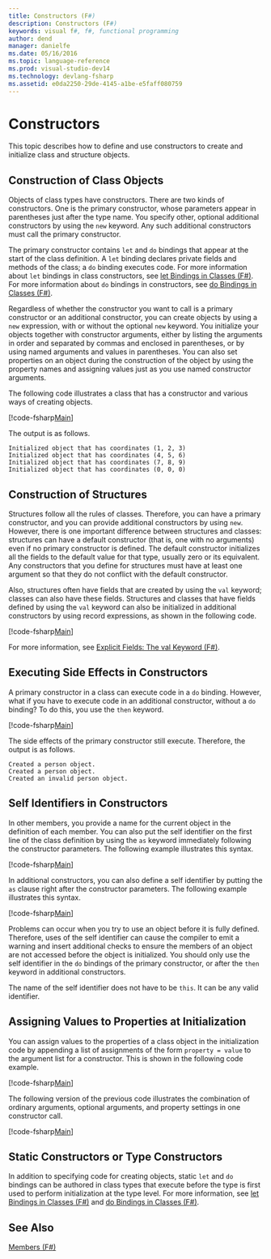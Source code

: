 ```yaml
---
title: Constructors (F#)
description: Constructors (F#)
keywords: visual f#, f#, functional programming
author: dend
manager: danielfe
ms.date: 05/16/2016
ms.topic: language-reference
ms.prod: visual-studio-dev14
ms.technology: devlang-fsharp
ms.assetid: e0da2250-29de-4145-a1be-e5faff080759 
---
```


# Constructors

This topic describes how to define and use constructors to create and initialize class and structure objects.


## Construction of Class Objects
Objects of class types have constructors. There are two kinds of constructors. One is the primary constructor, whose parameters appear in parentheses just after the type name. You specify other, optional additional constructors by using the `new` keyword. Any such additional constructors must call the primary constructor.

The primary constructor contains `let` and `do` bindings that appear at the start of the class definition. A `let` binding declares private fields and methods of the class; a `do` binding executes code. For more information about `let` bindings in class constructors, see [let Bindings in Classes &#40;F&#35;&#41;](let-Bindings-in-Classes-%5BFSharp%5D.md). For more information about `do` bindings in constructors, see [do Bindings in Classes &#40;F&#35;&#41;](do-Bindings-in-Classes-%5BFSharp%5D.md).

Regardless of whether the constructor you want to call is a primary constructor or an additional constructor, you can create objects by using a `new` expression, with or without the optional `new` keyword. You initialize your objects together with constructor arguments, either by listing the arguments in order and separated by commas and enclosed in parentheses, or by using named arguments and values in parentheses. You can also set properties on an object during the construction of the object by using the property names and assigning values just as you use named constructor arguments.

The following code illustrates a class that has a constructor and various ways of creating objects.

[!code-fsharp[Main](snippets/fslangref2/snippet3501.fs)]

The output is as follows.

```text
Initialized object that has coordinates (1, 2, 3)
Initialized object that has coordinates (4, 5, 6)
Initialized object that has coordinates (7, 8, 9)
Initialized object that has coordinates (0, 0, 0)
```

## Construction of Structures
Structures follow all the rules of classes. Therefore, you can have a primary constructor, and you can provide additional constructors by using `new`. However, there is one important difference between structures and classes: structures can have a default constructor (that is, one with no arguments) even if no primary constructor is defined. The default constructor initializes all the fields to the default value for that type, usually zero or its equivalent. Any constructors that you define for structures must have at least one argument so that they do not conflict with the default constructor.

Also, structures often have fields that are created by using the `val` keyword; classes can also have these fields. Structures and classes that have fields defined by using the `val` keyword can also be initialized in additional constructors by using record expressions, as shown in the following code.

[!code-fsharp[Main](snippets/fslangref2/snippet3502.fs)]

For more information, see [Explicit Fields: The val Keyword &#40;F&#35;&#41;](Explicit-Fields-The-val-Keyword-%5BFSharp%5D.md).


## Executing Side Effects in Constructors
A primary constructor in a class can execute code in a `do` binding. However, what if you have to execute code in an additional constructor, without a `do` binding? To do this, you use the `then` keyword.

[!code-fsharp[Main](snippets/fslangref2/snippet3503.fs)]

The side effects of the primary constructor still execute. Therefore, the output is as follows.

```text
Created a person object.
Created a person object.
Created an invalid person object.
```

## Self Identifiers in Constructors
In other members, you provide a name for the current object in the definition of each member. You can also put the self identifier on the first line of the class definition by using the `as` keyword immediately following the constructor parameters. The following example illustrates this syntax.

[!code-fsharp[Main](snippets/fslangref2/snippet3504.fs)]

In additional constructors, you can also define a self identifier by putting the `as` clause right after the constructor parameters. The following example illustrates this syntax.

[!code-fsharp[Main](snippets/fslangref2/snippet3505.fs)]

Problems can occur when you try to use an object before it is fully defined. Therefore, uses of the self identifier can cause the compiler to emit a warning and insert additional checks to ensure the members of an object are not accessed before the object is initialized. You should only use the self identifier in the `do` bindings of the primary constructor, or after the `then` keyword in additional constructors.

The name of the self identifier does not have to be `this`. It can be any valid identifier.


## Assigning Values to Properties at Initialization
You can assign values to the properties of a class object in the initialization code by appending a list of assignments of the form `property = value` to the argument list for a constructor. This is shown in the following code example.

[!code-fsharp[Main](snippets/fslangref2/snippet3506.fs)]

The following version of the previous code illustrates the combination of ordinary arguments, optional arguments, and property settings in one constructor call.

[!code-fsharp[Main](snippets/fslangref2/snippet3507.fs)]
    
## Static Constructors or Type Constructors
In addition to specifying code for creating objects, static `let` and `do` bindings can be authored in class types that execute before the type is first used to perform initialization at the type level. For more information, see [let Bindings in Classes &#40;F&#35;&#41;](let-Bindings-in-Classes-%5BFSharp%5D.md) and [do Bindings in Classes &#40;F&#35;&#41;](do-Bindings-in-Classes-%5BFSharp%5D.md).


## See Also
[Members &#40;F&#35;&#41;](Members-%5BFSharp%5D.md)